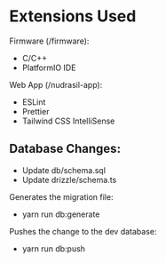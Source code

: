 # Extensions Used

Firmware (/firmware):

- C/C++
- PlatformIO IDE

Web App (/nudrasil-app):

- ESLint
- Prettier
- Tailwind CSS IntelliSense

## Database Changes:

- Update db/schema.sql
- Update drizzle/schema.ts

Generates the migration file:

- yarn run db:generate

Pushes the change to the dev database:

- yarn run db:push
